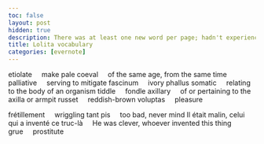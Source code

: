 ```yaml
---
toc: false
layout: post
hidden: true
description: There was at least one new word per page; hadn't experienced that in years
title: Lolita vocabulary
categories: [evernote]
---
```


etiolate     make pale 
coeval     of the same age, from the same time
palliative     serving to mitigate
fascinum     ivory phallus
somatic     relating to the body of an organism
tiddle     fondle
axillary     of or pertaining to the axilla or armpit
russet     reddish-brown
voluptas     pleasure

frétillement     wriggling
tant pis     too bad, never mind
Il était malin, celui qui a inventé ce truc-là     He was clever, whoever invented this thing
grue     prostitute

